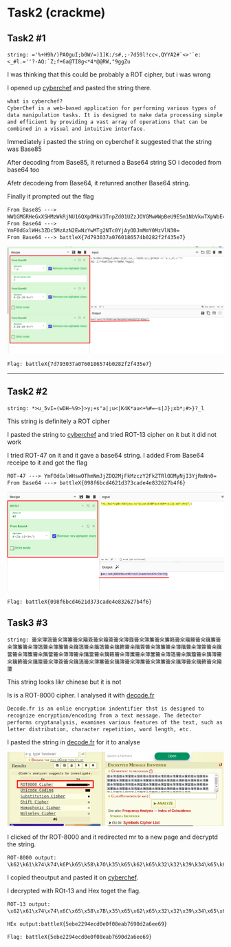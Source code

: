 #  Task2 (crackme)

## Task2 #1
```
string: ='%+H9h/)PAOguI;b0W/=)1]K:/s#,;-7d59l!cc<,QYYA2#`<>'`e:<_#l.=''?-AQ:`Z;f+6a@TI8g<*4*@@RW,"9ggZu
```
I was thinking that this could be probably a ROT cipher, but i was wrong

I opened up [cyberchef](https://gchq.github.io/CyberChef/) and pasted the string there.

```
what is cyberchef?
CyberChef is a web-based application for performing various types of data manipulation tasks. It is designed to make data processing simple and efficient by providing a vast array of operations that can be combined in a visual and intuitive interface.
```
Immediately i pasted the string on cyberchef it suggested that the string was Base85

After decoding from Base85, it returned a Base64 string SO i decoded from base64 too

Afetr decodeing from Base64, it retunred another Base64 string. 

Finally it prompted out the flag

```
From Base85 ---> WW1GMGRHeGxXSHMzWkRjNU16QXpOMkV3TnpZd01UZzJOVGMwWWpBeU9ESm1NbVkwTXpWbE4zMD0=
From Base64 ---> YmF0dGxlWHs3ZDc5MzAzN2EwNzYwMTg2NTc0YjAyODJmMmY0MzVlN30=
From Base64 ---> battleX{7d793037a0760186574b0282f2f435e7}
```
![image](https://github.com/gr33pp/BattleX/blob/main/Assets/crackme1.png)

```
Flag: battleX{7d793037a0760186574b0282f2f435e7}
```
<hr> 

## Task2 #2

```
string: *>u_5vI=(wDH~%9>}>y;+s"a|;u<|K4K*au<+%#=~s|J};xb*;#>}?_l
```
This string is definitely a ROT cipher

I pasted the string to [cyberchef](https://gchq.github.io/CyberChef/) and tried ROT-13 cipher on it but it did not work

I tried ROT-47 on it and it gave a base64 string. I added From Base64 receipe to it and got the flag
```
ROT-47 ---> YmF0dGxlWHswOThmNmJjZDQ2MjFkMzczY2FkZTRlODMyNjI3YjRmNn0=
From Base64 ---> battleX{098f6bcd4621d373cade4e832627b4f6}
```
![image](https://github.com/gr33pp/BattleX/blob/main/Assets/crackme2.png)
```
Flag: battleX{098f6bcd4621d373cade4e832627b4f6}
```

## Task3 #3

```
string: 籥籴簿簻籥籴簿簺籥籴籀簽籥籴籀簽籥籴簿籙籥籴簿簾籥籴簾籁籥籴籀籘籥籴簼簾籥籴簿簾籥籴簿簻籥籴簿簾籥籴簼簻籥籴簼簻籥籴簼籂籥籴簼簽籥籴簿簾籥籴簿簼籥籴簿簽籥籴簼簹籥籴簿簾籥籴簼簹籥籴簿簿籥籴簼簹籥籴簼籁籥籴簿簾籥籴簿簺籥籴簿簻籥籴簼籀籥籴簼簿籥籴簼籂籥籴簼簹籥籴簿簽籥籴簼簻籥籴簿簺籥籴簼簿籥籴簿簾籥籴簿簾籥籴簼簿籥籴簼籂籥籴籀籚
```

This string looks likr chinese but it is not

Is is a ROT-8000 cipher. I analysed it with [decode.fr](https://www.dcode.fr/cipher-identifier)

```
Decode.fr is an onlie encryption indentifier thst is designed to recognize encryption/encoding from a text message. The detector performs cryptanalysis, examines various features of the text, such as letter distribution, character repetition, word length, etc.
```

I pasted the string in [decode.fr](https://www.dcode.fr/cipher-identifier) for it to analyse

![image](https://github.com/gr33pp/BattleX/blob/main/Assets/chinese.png)

I clicked of thr ROT-8000 and it redirected mr to a new page and decryptd the string.

```
ROT-8000 output: \k62\k61\k74\k74\k6P\k65\k58\k7O\k35\k65\k62\k65\k32\k32\k39\k34\k65\k63\k64\k30\k65\k30\k66\k30\k38\k65\k61\k62\k37\k36\k39\k30\k64\k32\k61\k36\k65\k65\k36\k39\k7Q
```

I copied theoutput and pasted it on [cyberchef](https://gchq.github.io/CyberChef/). 

I decrypted with ROt-13 and Hex toget the flag.

```
ROT-13 output: \x62\x61\x74\x74\x6C\x65\x58\x7B\x35\x65\x62\x65\x32\x32\x39\x34\x65\x63\x64\x30\x65\x30\x66\x30\x38\x65\x61\x62\x37\x36\x39\x30\x64\x32\x61\x36\x65\x65\x36\x39\x7D
```

```
HEx output:battleX{5ebe2294ecd0e0f08eab7690d2a6ee69}
```

```
Flag: battleX{5ebe2294ecd0e0f08eab7690d2a6ee69}
```
